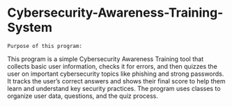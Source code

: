 # Cybersecurity-Awareness-Training-System
	Purpose of this program:
This program is a simple Cybersecurity Awareness Training tool that collects basic user information, checks it for errors, and then quizzes the user on important cybersecurity topics like phishing and strong passwords. It tracks the user’s correct answers and shows their final score to help them learn and understand key security practices. The program uses classes to organize user data, questions, and the quiz process.
